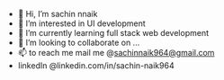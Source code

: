 - 👋 Hi, I’m sachin nnaik
- 👀 I’m interested in UI development
- 🌱 I’m currently learning full stack web development
- 💞️ I’m looking to collaborate on ...
- 📫  to reach me mail me @sachinnaik964@gmail.com
- linkedIn @linkedin.com/in/sachin-naik964

<!---
ssachi12/ssachi12 is a ✨ special ✨ repository because its `README.md` (this file) appears on your GitHub profile.
You can click the Preview link to take a look at your changes.
--->
